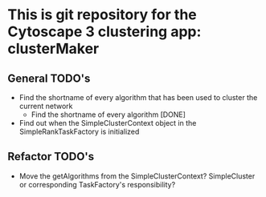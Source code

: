 # This is git repository for the Cytoscape 3 clustering app: clusterMaker

## General TODO's
- Find the shortname of every algorithm that has been used to cluster the
    current network
    - Find the shortname of every algorithm [DONE]
- Find out when the SimpleClusterContext object in the SimpleRankTaskFactory is initialized

## Refactor TODO's
- Move the getAlgorithms from the SimpleClusterContext? SimpleCluster or corresponding TaskFactory's responsibility?
